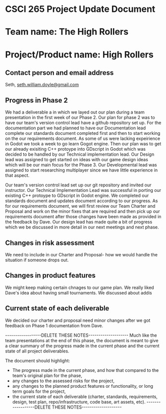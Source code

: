 # CSCI 265 Project Update Document 

# Team name: The High Rollers

# Project/Product name: High Rollers

## Contact person and email address

Seth, seth.william.doyle@gmail.com

## Progress in Phase 2

We had a deliverable a in which we layed out our plan during a team presentation in the first week of our Phase 2. Our plan for phase 2 was to have our team's version control lead have a github repository set up. For the documentation part we had planned to have our Documentation lead complete our standards document completed first and then to start working on the our requirements document. As some of us were lacking expeirience in Godot we took a week to go learn Gogot engine. Then our plan was to get our already exisiting C++ protoype into GDscript in Godot which was decided to be handled by our Technical implementation lead. Our Design lead was assigned to get started on ideas with our game design ideas which will be our main focus for the Phase 3. Our Developmental lead was assigned to start researching multiplayer since we have little experience in that aspect. 

Our team's version control lead set up our git repository and invited our instructor. Our Technical Implementation Lead was successful in porting our existing C++ protoype to GDscript in Godot engine. We completed our standards document and updates document according to our progress. As for our requirements document, we will first review our Team Charter and Proposal and work on the minor fixes that are required and then pick up our requirements document after those changes have been made as provided in the feedback by Dave. Our design lead has made quite a bit of progress which we be discussed in more detail in our next meetings and next phase. 

## Changes in risk assessment
We need to include in our Charter and Proposal- how we would handle the situation if someone drops out.


## Changes in product features
We might keep making certain chnages to our game plan. We really liked Dave's idea about having small tournaments. We discussed about addis

## Current state of each deliverable 
We decided our charter and proposal need minor changes after we got feedback on Phase 1 documentation from Dave. 

------------------DELETE THESE NOTES--------------------
Much like the team presentations at the end of this phase, the document is meant to give a clear summary of the progress made in the current phase and the current state of all project deliverables.

The document should highlight:
- The progress made in the current phase, and how that compared to the team's original plan for the phase,
- any changes to the assessed risks for the project,
- any changes to the planned product features or functionality, or long term goals for the project,
- the current state of each deliverable (charter, standards, requirements, design, test plan, repo/infrastructure, code base, art assets, etc).
------------------DELETE THESE NOTES--------------------
